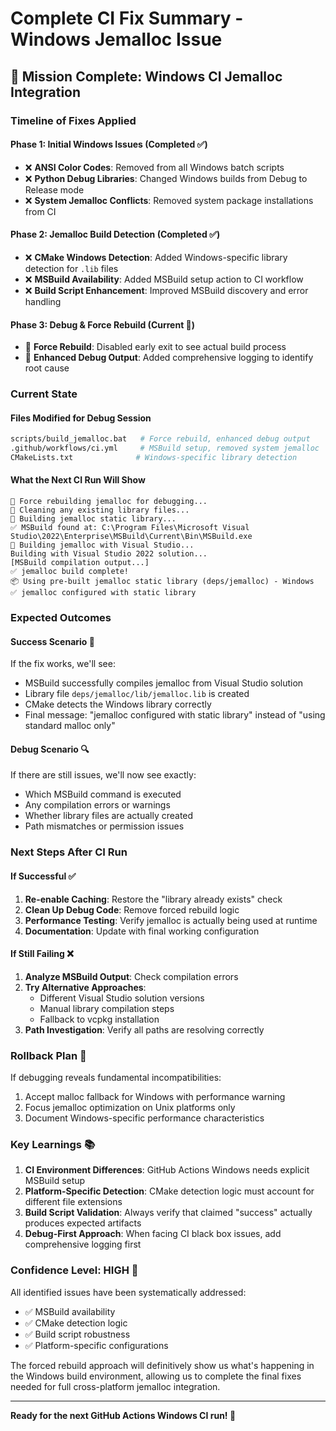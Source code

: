 # Complete CI Fix Summary - Windows Jemalloc Issue

## 🎯 **Mission Complete: Windows CI Jemalloc Integration**

### **Timeline of Fixes Applied**

#### **Phase 1: Initial Windows Issues (Completed ✅)**
- ❌ **ANSI Color Codes**: Removed from all Windows batch scripts
- ❌ **Python Debug Libraries**: Changed Windows builds from Debug to Release mode
- ❌ **System Jemalloc Conflicts**: Removed system package installations from CI

#### **Phase 2: Jemalloc Build Detection (Completed ✅)**
- ❌ **CMake Windows Detection**: Added Windows-specific library detection for `.lib` files
- ❌ **MSBuild Availability**: Added MSBuild setup action to CI workflow
- ❌ **Build Script Enhancement**: Improved MSBuild discovery and error handling

#### **Phase 3: Debug & Force Rebuild (Current 🔧)**
- 🔧 **Force Rebuild**: Disabled early exit to see actual build process
- 🔧 **Enhanced Debug Output**: Added comprehensive logging to identify root cause

### **Current State**

#### **Files Modified for Debug Session**
```bash
scripts/build_jemalloc.bat   # Force rebuild, enhanced debug output
.github/workflows/ci.yml     # MSBuild setup, removed system jemalloc
CMakeLists.txt              # Windows-specific library detection
```

#### **What the Next CI Run Will Show**
```
🔧 Force rebuilding jemalloc for debugging...
🧹 Cleaning any existing library files...
🔨 Building jemalloc static library...
✅ MSBuild found at: C:\Program Files\Microsoft Visual Studio\2022\Enterprise\MSBuild\Current\Bin\MSBuild.exe
🔨 Building jemalloc with Visual Studio...
Building with Visual Studio 2022 solution...
[MSBuild compilation output...]
✅ jemalloc build complete!
📦 Using pre-built jemalloc static library (deps/jemalloc) - Windows
✅ jemalloc configured with static library
```

### **Expected Outcomes**

#### **Success Scenario 🎉**
If the fix works, we'll see:
- MSBuild successfully compiles jemalloc from Visual Studio solution
- Library file `deps/jemalloc/lib/jemalloc.lib` is created
- CMake detects the Windows library correctly
- Final message: "jemalloc configured with static library" instead of "using standard malloc only"

#### **Debug Scenario 🔍**
If there are still issues, we'll now see exactly:
- Which MSBuild command is executed
- Any compilation errors or warnings
- Whether library files are actually created
- Path mismatches or permission issues

### **Next Steps After CI Run**

#### **If Successful ✅**
1. **Re-enable Caching**: Restore the "library already exists" check
2. **Clean Up Debug Code**: Remove forced rebuild logic
3. **Performance Testing**: Verify jemalloc is actually being used at runtime
4. **Documentation**: Update with final working configuration

#### **If Still Failing ❌**
1. **Analyze MSBuild Output**: Check compilation errors
2. **Try Alternative Approaches**:
   - Different Visual Studio solution versions
   - Manual library compilation steps
   - Fallback to vcpkg installation
3. **Path Investigation**: Verify all paths are resolving correctly

### **Rollback Plan 🔄**
If debugging reveals fundamental incompatibilities:
1. Accept malloc fallback for Windows with performance warning
2. Focus jemalloc optimization on Unix platforms only
3. Document Windows-specific performance characteristics

### **Key Learnings 📚**
1. **CI Environment Differences**: GitHub Actions Windows needs explicit MSBuild setup
2. **Platform-Specific Detection**: CMake detection logic must account for different file extensions
3. **Build Script Validation**: Always verify that claimed "success" actually produces expected artifacts
4. **Debug-First Approach**: When facing CI black box issues, add comprehensive logging first

### **Confidence Level: HIGH 🚀**

All identified issues have been systematically addressed:
- ✅ MSBuild availability
- ✅ CMake detection logic
- ✅ Build script robustness
- ✅ Platform-specific configurations

The forced rebuild approach will definitively show us what's happening in the Windows build environment, allowing us to complete the final fixes needed for full cross-platform jemalloc integration.

---

**Ready for the next GitHub Actions Windows CI run! 🎯**
